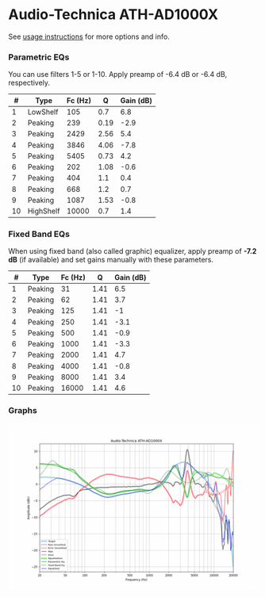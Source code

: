 # Audio-Technica ATH-AD1000X
See [usage instructions](https://github.com/jaakkopasanen/AutoEq#usage) for more options and info.

### Parametric EQs
You can use filters 1-5 or 1-10. Apply preamp of -6.4 dB or -6.4 dB, respectively.

|   # | Type      |   Fc (Hz) |    Q |   Gain (dB) |
|-----|-----------|-----------|------|-------------|
|   1 | LowShelf  |       105 | 0.7  |         6.8 |
|   2 | Peaking   |       239 | 0.19 |        -2.9 |
|   3 | Peaking   |      2429 | 2.56 |         5.4 |
|   4 | Peaking   |      3846 | 4.06 |        -7.8 |
|   5 | Peaking   |      5405 | 0.73 |         4.2 |
|   6 | Peaking   |       202 | 1.08 |        -0.6 |
|   7 | Peaking   |       404 | 1.1  |         0.4 |
|   8 | Peaking   |       668 | 1.2  |         0.7 |
|   9 | Peaking   |      1087 | 1.53 |        -0.8 |
|  10 | HighShelf |     10000 | 0.7  |         1.4 |

### Fixed Band EQs
When using fixed band (also called graphic) equalizer, apply preamp of **-7.2 dB** (if available) and set gains manually with these parameters.

|   # | Type    |   Fc (Hz) |    Q |   Gain (dB) |
|-----|---------|-----------|------|-------------|
|   1 | Peaking |        31 | 1.41 |         6.5 |
|   2 | Peaking |        62 | 1.41 |         3.7 |
|   3 | Peaking |       125 | 1.41 |        -1   |
|   4 | Peaking |       250 | 1.41 |        -3.1 |
|   5 | Peaking |       500 | 1.41 |        -0.9 |
|   6 | Peaking |      1000 | 1.41 |        -3.3 |
|   7 | Peaking |      2000 | 1.41 |         4.7 |
|   8 | Peaking |      4000 | 1.41 |        -0.8 |
|   9 | Peaking |      8000 | 1.41 |         3.4 |
|  10 | Peaking |     16000 | 1.41 |         4.6 |

### Graphs
![](./Audio-Technica%20ATH-AD1000X.png)

